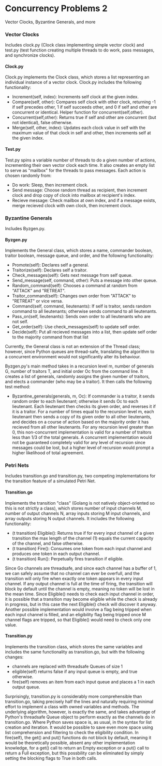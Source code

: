 # Concurrency Problems 2
Vector Clocks, Byzantine Generals, and more

### Vector Clocks
Includes clock.py (Clock class implementing simple vector clock) and test.py (test function creating multiple threads to do work, pass messages, and synchronize clocks).

#### Clock.py
Clock.py implements the Clock class, which stores a list representing an individual instance of a vector clock. Clock.py includes the following functionality:

- Increment(self, index): Increments self clock at the given index.
- Compare(self, other): Compares self clock with other clock, returning -1 if self precedes other, 1 if self succeeds other, and 0 if self and other are concurrent or identical. Helper function for concurrent(self,other).
- Concurrent(self,other): Returns true if self and other are concurrent (but not identical), false otherwise.
- Merge(self, other, index): Updates each clock value in self with the maximum value of that clock in self and other, then increments self at the given index.

#### Test.py
Test.py spins a variable number of threads to do a given number of actions, incrementing their own vector clock each time. It also creates an empty list to serve as "mailbox" for the threads to pass messages. Each action is chosen randomly from:

- Do work: Sleep, then increment clock.
- Send message: Choose random thread as recipient, then increment clock and drop copy of clock into mailbox at recipient's index.
- Recieve message: Check mailbox at own index, and if a message exists, merge recieved clock with own clock, then increment clock.

### Byzantine Generals
Includes Byzgen.py.

#### Byzgen.py
Implements the General class, which stores a name, commander boolean, traitor boolean, message queue, and order, and the following functionality:

- Promote(self): Declares self a general.
- Traitorize(self): Declares self a traitor.
- Check_messages(self): Gets next message from self queue.
- Send_message(self, command, other): Puts a message into other queue.
- Random_command(self): Chooses a command at random from "ATTACK" and "RETREAT".
- Traitor_command(self): Changes own order from "ATTACK" to "RETREAT" or vice versa.
- Command(self, command, lieutenants): If self is traitor, sends random command to all lieutenants; otherwise sends command to all lieutenants.
- Pass_on(self, lieutenants): Sends own order to all lieutenants who are not self.
- Get_order(self): Use check_messages(self) to update self order.
- Decide(self): Put all recieved messages into a list, then update self order to the majority command from that list

Currently, the General class is not an extension of the Thread class; however, since Python queues are thread-safe, translating the algorithm to a concurrent environment would not significantly alter its behaviour.

Byzgen.py's main method takes in a recursion level m, number of generals G, number of traitors T, and initial order Oc from the command line. It creates a list of generals, randomly assigns the given number of traitors, and elects a commander (who may be a traitor). It then calls the following test method: 

- Byzantine_generals(generals, m, Oc): If commander is a traitor, it sends random order to each lieutenant; otherwise it sends Oc to each lieutenant. Each lieutenant then checks its given order, and reverses it if it is a traitor. For a number of times equal to the recursion level m, each lieutenant then sends a copy of its given order to all other lieutenants, and decides on a course of action based on the majority order it has recieved from all other lieutenants. For any recursion level greater than 0, this non-concurrent implementation is valid for a number of traitors less than 1/3 of the total generals. A concurrent implementation would not be guaranteed completely valid for any level of recursion since messages could be lost, but a higher level of recursion would prompt a higher likelihood of total agreement.

### Petri Nets
Includes transition.go and transition.py, two competing implementations for the transition feature of a simulated Petri Net.

#### Transition.go
Implements the transition "class" (Golang is not natively object-oriented so this is not strictly a class), which stores number of input channels M, number of output channels N, array inputs storing M input channels, and array outputs storing N output channels. It includes the following functionality:

- (t transition) Eligible(): Returns true if for every input channel of a given transition the max length of the channel (1) equals the current capacity of the channel, and false otherwise.
- (t transition) Fire(): Consumes one token from each input channel and produces one token in each output channel.
- (t transition) Run(): Perpetually fires transition if eligible.

Since Go channels are threadsafe, and since each channel has a buffer of 1, we can safely assume that no channel can ever be overfull, and the transition will only fire when exactly one token appears in every input channel. If any output channel is full at the time of firing, the transition will block by default until the channel is empty, meaning no token will be lost in the mean time. Since Eligible() needs to check each input channel in order, it is possible that a transition may become eligible while the check is already in progress, but in this case the next Eligible() check will discover it anyway. Another possible implementation would involve a flag being tripped when each input channel is filled, and an eligibility flag being tripped once M channel flags are tripped, so that Eligible() would need to check only one value.

#### Transition.py
Implements the transition class, which stores the same variables and includes the same functionality as transition.go, but with the following changes:

- channels are replaced with threadsafe Queues of size 1
- eligible(self) returns false if any input queue is empty, and true otherwise.
- fire(self) removes an item from each input queue and places a 1 in each output queue.

Surprisingly, transition.py is considerably more comprehensible than transition.go, taking precisely half the lines and naturally requiring minimal effort to implement a class with owned variables and methods. The underlying algorithm, however, is exactly the same, and takes advantage of Python's threadsafe Queue object to perform exactly as the channels do in transition.go. Where Python saves space is, as usual, in the syntax for list creation and iteration. It would be possible to save even more space using list comprehension and filtering to check the eligibility condition. In fire(self), the get() and put() functions do not block by default, meaning it would be theoretically possible, absent any other implementation knowledge, for a get() call to return an Empty exception or a put() call to return a Full exception, but this possbility can be eliminated by simply setting the blocking flags to True in both calls.
